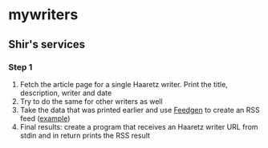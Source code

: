 # mywriters

## Shir's services

### Step 1

1. Fetch the article page for a single Haaretz writer. Print the title, description, writer and date
2. Try to do the same for other writers as well
3. Take the data that was printed earlier and use [Feedgen](https://github.com/lkiesow/python-feedgen) to create an RSS feed ([example](https://www.w3schools.com/xml/xml_rss.asp))
3. Final results: create a program that receives an Haaretz writer URL from stdin and in return prints the RSS result